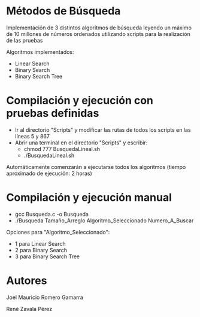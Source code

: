 # Métodos de Búsqueda

Implementación de 3 distintos algoritmos de búsqueda leyendo un máximo de 10 millones de números ordenados utilizando scripts para la realización de las pruebas

Algoritmos implementados:

- Linear Search
- Binary Search
- Binary Search Tree

# Compilación y ejecución con pruebas definidas

- Ir al directorio "Scripts" y modificar las rutas de todos los scripts en las líneas 5 y 867
- Abrir una terminal en el directorio "Scripts" y escribir:
  - chmod 777 BusquedaLineal.sh
  - ./BusquedaLineal.sh

Automáticamente comenzarán a ejecutarse todos los algoritmos (tiempo aproximado de ejecución: 2 horas)

# Compilación y ejecución manual

- gcc Busqueda.c -o Busqueda
- ./Busqueda Tamaño_Arreglo Algoritmo_Seleccionado Numero_A_Buscar

Opciones para "Algoritmo_Seleccionado":

- 1 para Linear Search
- 2 para Binary Search
- 3 para Binary Search Tree

# Autores

Joel Mauricio Romero Gamarra

René Zavala Pérez
